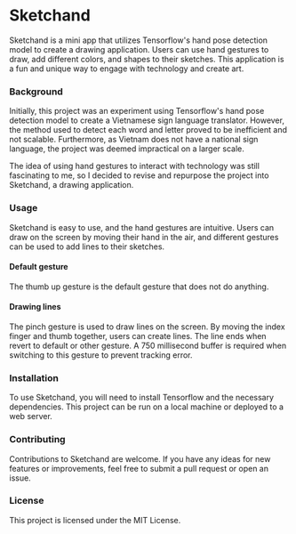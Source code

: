 # Sketchand

Sketchand is a mini app that utilizes Tensorflow's hand pose detection model to create a drawing application. Users can use hand gestures to draw, add different colors, and shapes to their sketches. This application is a fun and unique way to engage with technology and create art.

### Background

Initially, this project was an experiment using Tensorflow's hand pose detection model to create a Vietnamese sign language translator. However, the method used to detect each word and letter proved to be inefficient and not scalable. Furthermore, as Vietnam does not have a national sign language, the project was deemed impractical on a larger scale.

The idea of using hand gestures to interact with technology was still fascinating to me, so I decided to revise and repurpose the project into Sketchand, a drawing application.

### Usage

Sketchand is easy to use, and the hand gestures are intuitive. Users can draw on the screen by moving their hand in the air, and different gestures can be used to add lines to their sketches.

#### Default gesture

The thumb up gesture is the default gesture that does not do anything.

#### Drawing lines

The pinch gesture is used to draw lines on the screen. By moving the index finger and thumb together, users can create lines. The line ends when revert to default or other gesture. A 750 millisecond buffer is required when switching to this gesture to prevent tracking error.

### Installation

To use Sketchand, you will need to install Tensorflow and the necessary dependencies. This project can be run on a local machine or deployed to a web server.

### Contributing

Contributions to Sketchand are welcome. If you have any ideas for new features or improvements, feel free to submit a pull request or open an issue.

### License

This project is licensed under the MIT License.
